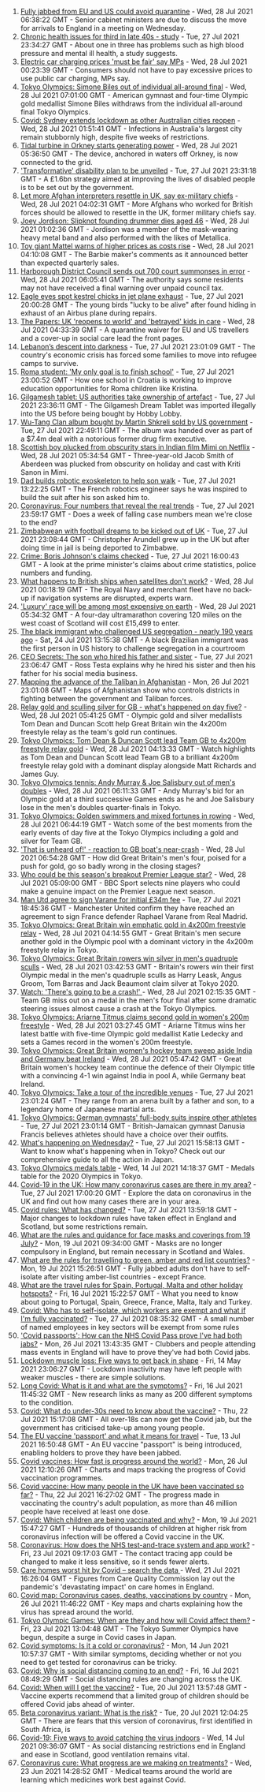 1. [Fully jabbed from EU and US could avoid quarantine](https://www.bbc.co.uk/news/uk-57992929) - Wed, 28 Jul 2021 06:38:22 GMT - Senior cabinet ministers are due to discuss the move for arrivals to England in a meeting on Wednesday.
2. [Chronic health issues for third in late 40s - study](https://www.bbc.co.uk/news/health-57982476) - Tue, 27 Jul 2021 23:34:27 GMT - About one in three has problems such as high blood pressure and mental ill health, a study suggests.
3. [Electric car charging prices 'must be fair' say MPs](https://www.bbc.co.uk/news/business-57963912) - Wed, 28 Jul 2021 00:23:39 GMT - Consumers should not have to pay excessive prices to use public car charging, MPs say.
4. [Tokyo Olympics: Simone Biles out of individual all-around final](https://www.bbc.co.uk/sport/olympics/57973716) - Wed, 28 Jul 2021 07:01:00 GMT - American gymnast and four-time Olympic gold medallist Simone Biles withdraws from the individual all-around final Tokyo Olympics.
5. [Covid: Sydney extends lockdown as other Australian cities reopen](https://www.bbc.co.uk/news/world-australia-57993337) - Wed, 28 Jul 2021 01:51:41 GMT - Infections in Australia's largest city remain stubbornly high, despite five weeks of restrictions.
6. [Tidal turbine in Orkney starts generating power](https://www.bbc.co.uk/news/uk-scotland-57991442) - Wed, 28 Jul 2021 05:36:50 GMT - The device, anchored in waters off Orkney, is now connected to the grid.
7. ['Transformative' disability plan to be unveiled](https://www.bbc.co.uk/news/disability-57987803) - Tue, 27 Jul 2021 23:31:18 GMT - A £1.6bn strategy aimed at improving the lives of disabled people is to be set out by the government.
8. [Let more Afghan interpreters resettle in UK, say ex-military chiefs](https://www.bbc.co.uk/news/uk-57990020) - Wed, 28 Jul 2021 04:02:31 GMT - More Afghans who worked for British forces should be allowed to resettle in the UK, former military chiefs say.
9. [Joey Jordison: Slipknot founding drummer dies aged 46](https://www.bbc.co.uk/news/world-us-canada-57993121) - Wed, 28 Jul 2021 01:02:36 GMT - Jordison was a member of the mask-wearing heavy metal band and also performed with the likes of Metallica.
10. [Toy giant Mattel warns of higher prices as costs rise](https://www.bbc.co.uk/news/business-57993497) - Wed, 28 Jul 2021 04:10:08 GMT - The Barbie maker's comments as it announced better than expected quarterly sales.
11. [Harborough District Council sends out 700 court summonses in error](https://www.bbc.co.uk/news/uk-england-leicestershire-57986682) - Wed, 28 Jul 2021 06:05:41 GMT - The authority says some residents may not have received a final warning over unpaid council tax.
12. [Eagle eyes spot kestrel chicks in jet plane exhaust](https://www.bbc.co.uk/news/uk-wales-57992207) - Tue, 27 Jul 2021 20:00:28 GMT - The young birds "lucky to be alive" after found hiding in exhaust of an Airbus plane during repairs.
13. [The Papers: UK 'reopens to world' and 'betrayed' kids in care](https://www.bbc.co.uk/news/blogs-the-papers-57992717) - Wed, 28 Jul 2021 04:33:39 GMT - A quarantine waiver for EU and US travellers and a cover-up in social care lead the front pages.
14. [Lebanon’s descent into darkness](https://www.bbc.co.uk/news/world-middle-east-57988693) - Tue, 27 Jul 2021 23:01:09 GMT - The country's economic crisis has forced some families to move into refugee camps to survive.
15. [Roma student: 'My only goal is to finish school'](https://www.bbc.co.uk/news/world-europe-57978365) - Tue, 27 Jul 2021 23:00:52 GMT - How one school in Croatia is working to improve education opportunities for Roma children like Kristina.
16. [Gilgamesh tablet: US authorities take ownership of artefact](https://www.bbc.co.uk/news/world-us-canada-57992957) - Tue, 27 Jul 2021 23:36:11 GMT - The Gilgamesh Dream Tablet was imported illegally into the US before being bought by Hobby Lobby.
17. [Wu-Tang Clan album bought by Martin Shkreli sold by US government](https://www.bbc.co.uk/news/world-us-canada-57992807) - Tue, 27 Jul 2021 22:49:11 GMT - The album was handed over as part of a $7.4m deal with a notorious former drug firm executive.
18. [Scottish boy plucked from obscurity stars in Indian film Mimi on Netflix](https://www.bbc.co.uk/news/uk-scotland-north-east-orkney-shetland-57983621) - Wed, 28 Jul 2021 05:34:54 GMT - Three-year-old Jacob Smith of Aberdeen was plucked from obscurity on holiday and cast with Kriti Sanon in Mimi.
19. [Dad builds robotic exoskeleton to help son walk](https://www.bbc.co.uk/news/world-europe-57985857) - Tue, 27 Jul 2021 13:22:25 GMT - The French robotics engineer says he was inspired to build the suit after his son asked him to.
20. [Coronavirus: Four numbers that reveal the real trends](https://www.bbc.co.uk/news/health-57984170) - Tue, 27 Jul 2021 23:59:17 GMT - Does a week of falling case numbers mean we're close to the end?
21. [Zimbabwean with football dreams to be kicked out of UK](https://www.bbc.co.uk/news/world-africa-57917683) - Tue, 27 Jul 2021 23:08:44 GMT - Christopher Arundell grew up in the UK but after doing time in jail is being deported to Zimbabwe.
22. [Crime: Boris Johnson's claims checked](https://www.bbc.co.uk/news/57987932) - Tue, 27 Jul 2021 16:00:43 GMT - A look at the prime minister's claims about crime statistics, police numbers and funding.
23. [What happens to British ships when satellites don't work?](https://www.bbc.co.uk/news/uk-politics-57440787) - Wed, 28 Jul 2021 00:18:19 GMT - The Royal Navy and merchant fleet have no back-up if navigation systems are disrupted, experts warn.
24. ['Luxury' race will be among most expensive on earth](https://www.bbc.co.uk/news/uk-scotland-57975285) - Wed, 28 Jul 2021 05:34:32 GMT - A four-day ultramarathon covering 120 miles on the west coast of Scotland will cost £15,499 to enter.
25. [The black immigrant who challenged US segregation - nearly 190 years ago](https://www.bbc.co.uk/news/world-us-canada-57946802) - Sat, 24 Jul 2021 13:15:38 GMT - A black Brazilian immigrant was the first person in US history to challenge segregation in a courtroom
26. [CEO Secrets: The son who hired his father and sister](https://www.bbc.co.uk/news/business-57968798) - Tue, 27 Jul 2021 23:06:47 GMT - Ross Testa explains why he hired his sister and then his father for his social media business.
27. [Mapping the advance of the Taliban in Afghanistan](https://www.bbc.co.uk/news/world-asia-57933979) - Mon, 26 Jul 2021 23:01:08 GMT - Maps of Afghanistan show who controls districts in fighting between the government and Taliban forces.
28. [Relay gold and sculling silver for GB - what's happened on day five?](https://www.bbc.co.uk/sport/olympics/57993948) - Wed, 28 Jul 2021 05:41:25 GMT - Olympic gold and silver medallists Tom Dean and Duncan Scott help Great Britain win the 4x200m freestyle relay as the team's gold run continues.
29. [Tokyo Olympics: Tom Dean & Duncan Scott lead Team GB to 4x200m freestyle relay gold](https://www.bbc.co.uk/sport/av/olympics/57993136) - Wed, 28 Jul 2021 04:13:33 GMT - Watch highlights as Tom Dean and Duncan Scott lead Team GB to a brilliant 4x200m freestyle relay gold with a dominant display alongside Matt Richards and James Guy.
30. [Tokyo Olympics tennis: Andy Murray & Joe Salisbury out of men's doubles](https://www.bbc.co.uk/sport/olympics/57994553) - Wed, 28 Jul 2021 06:11:33 GMT - Andy Murray's bid for an Olympic gold at a third successive Games ends as he and Joe Salisbury lose in the men's doubles quarter-finals in Tokyo.
31. [Tokyo Olympics: Golden swimmers and mixed fortunes in rowing](https://www.bbc.co.uk/sport/av/olympics/57995395) - Wed, 28 Jul 2021 06:44:19 GMT - Watch some of the best moments from the early events of day five at the Tokyo Olympics including a gold and silver for Team GB.
32. ['That is unheard of!' - reaction to GB boat's near-crash](https://www.bbc.co.uk/sport/olympics/57993952) - Wed, 28 Jul 2021 06:54:28 GMT - How did Great Britain's men's four, poised for a push for gold, go so badly wrong in the closing stages?
33. [Who could be this season's breakout Premier League star?](https://www.bbc.co.uk/sport/football/57920804) - Wed, 28 Jul 2021 05:09:00 GMT - BBC Sport selects nine players who could make a genuine impact on the Premier League next season.
34. [Man Utd agree to sign Varane for initial £34m fee](https://www.bbc.co.uk/sport/football/57885665) - Tue, 27 Jul 2021 18:45:36 GMT - Manchester United confirm they have reached an agreement to sign France defender Raphael Varane from Real Madrid.
35. [Tokyo Olympics: Great Britain win emphatic gold in 4x200m freestyle relay](https://www.bbc.co.uk/sport/olympics/57993545) - Wed, 28 Jul 2021 04:14:55 GMT - Great Britain's men secure another gold in the Olympic pool with a dominant victory in the 4x200m freestyle relay in Tokyo.
36. [Tokyo Olympics: Great Britain rowers win silver in men's quadruple sculls](https://www.bbc.co.uk/sport/olympics/57993357) - Wed, 28 Jul 2021 03:42:53 GMT - Britain's rowers win their first Olympic medal in the men's quadruple sculls as Harry Leask, Angus Groom, Tom Barras and Jack Beaumont claim silver at Tokyo 2020.
37. [Watch: 'There's going to be a crash!' ](https://www.bbc.co.uk/sport/av/olympics/57993587) - Wed, 28 Jul 2021 02:15:35 GMT - Team GB miss out on a medal in the men's four final after some dramatic steering issues almost cause a crash at the Tokyo Olympics.
38. [Tokyo Olympics: Ariarne Titmus claims second gold in women's 200m freestyle](https://www.bbc.co.uk/sport/olympics/57993537) - Wed, 28 Jul 2021 03:27:45 GMT - Ariarne Titmus wins her latest battle with five-time Olympic gold medallist Katie Ledecky and sets a Games record in the women's 200m freestyle.
39. [Tokyo Olympics: Great Britain women's hockey team sweep aside India and Germany beat Ireland](https://www.bbc.co.uk/sport/olympics/57993477) - Wed, 28 Jul 2021 05:47:42 GMT - Great Britain women's hockey team continue the defence of their Olympic title with a convincing 4-1 win against India in pool A, while Germany beat Ireland.
40. [Tokyo Olympics: Take a tour of the incredible venues](https://www.bbc.co.uk/news/world-asia-57981049) - Tue, 27 Jul 2021 23:01:24 GMT - They range from an arena built by a father and son, to a legendary home of Japanese martial arts.
41. [Tokyo Olympics: German gymnasts' full-body suits inspire other athletes](https://www.bbc.co.uk/news/world-57978134) - Tue, 27 Jul 2021 23:01:14 GMT - British-Jamaican gymnast Danusia Francis believes athletes should have a choice over their outfits.
42. [What's happening on Wednesday?](https://www.bbc.co.uk/sport/olympics/57778808) - Tue, 27 Jul 2021 15:58:13 GMT - Want to know what's happening when in Tokyo? Check out our comprehensive guide to all the action in Japan.
43. [Tokyo Olympics medals table](https://www.bbc.co.uk/sport/olympics/57836709) - Wed, 14 Jul 2021 14:18:37 GMT - Medals table for the 2020 Olympics in Tokyo.
44. [Covid-19 in the UK: How many coronavirus cases are there in my area?](https://www.bbc.co.uk/news/uk-51768274) - Tue, 27 Jul 2021 17:00:20 GMT - Explore the data on coronavirus in the UK and find out how many cases there are in your area.
45. [Covid rules: What has changed?](https://www.bbc.co.uk/news/explainers-52530518) - Tue, 27 Jul 2021 13:59:18 GMT - Major changes to lockdown rules have taken effect in England and Scotland, but some restrictions remain.
46. [What are the rules and guidance for face masks and coverings from 19 July?](https://www.bbc.co.uk/news/health-51205344) - Mon, 19 Jul 2021 09:34:00 GMT - Masks are no longer compulsory in England, but remain necessary in Scotland and Wales.
47. [What are the rules for travelling to green, amber and red list countries?](https://www.bbc.co.uk/news/explainers-52544307) - Mon, 19 Jul 2021 15:26:51 GMT - Fully jabbed adults don't have to self-isolate after visiting amber-list countries - except France.
48. [What are the travel rules for Spain, Portugal, Malta and other holiday hotspots?](https://www.bbc.co.uk/news/explainers-56997931) - Fri, 16 Jul 2021 15:22:57 GMT - What you need to know about going to Portugal, Spain, Greece, France, Malta, Italy and Turkey.
49. [Covid: Who has to self-isolate, which workers are exempt and what if I'm fully vaccinated?](https://www.bbc.co.uk/news/explainers-54239922) - Tue, 27 Jul 2021 08:35:32 GMT - A small number of named employees in key sectors will be exempt from some rules
50. ['Covid passports': How can the NHS Covid Pass prove I've had both jabs?](https://www.bbc.co.uk/news/explainers-55718553) - Mon, 26 Jul 2021 13:43:35 GMT - Clubbers and people attending mass events in England will have to prove they've had both Covid jabs.
51. [Lockdown muscle loss: Five ways to get back in shape](https://www.bbc.co.uk/news/uk-56887390) - Fri, 14 May 2021 23:06:27 GMT - Lockdown inactivity may have left people with weaker muscles - there are simple solutions.
52. [Long Covid: What is it and what are the symptoms?](https://www.bbc.co.uk/news/health-57833394) - Fri, 16 Jul 2021 11:45:32 GMT - New research links as many as 200 different symptoms to the condition.
53. [Covid: What do under-30s need to know about the vaccine?](https://www.bbc.co.uk/news/health-57273875) - Thu, 22 Jul 2021 15:17:08 GMT - All over-18s can now get the Covid jab, but the government has criticised take-up among young people.
54. [The EU vaccine 'passport' and what it means for travel](https://www.bbc.co.uk/news/explainers-57665765) - Tue, 13 Jul 2021 16:50:48 GMT - An EU vaccine "passport" is being introduced, enabling holders to prove they have been jabbed.
55. [Covid vaccines: How fast is progress around the world?](https://www.bbc.co.uk/news/world-56237778) - Mon, 26 Jul 2021 12:10:26 GMT - Charts and maps tracking the progress of Covid vaccination programmes.
56. [Covid vaccine: How many people in the UK have been vaccinated so far?](https://www.bbc.co.uk/news/health-55274833) - Thu, 22 Jul 2021 16:27:02 GMT - The progress made in vaccinating the country's adult population, as more than 46 million people have received at least one dose.
57. [Covid: Which children are being vaccinated and why?](https://www.bbc.co.uk/news/health-57888429) - Mon, 19 Jul 2021 15:47:27 GMT - Hundreds of thousands of children at higher risk from coronavirus infection will be offered a Covid vaccine in the UK.
58. [Coronavirus: How does the NHS test-and-trace system and app work?](https://www.bbc.co.uk/news/explainers-52442754) - Fri, 23 Jul 2021 09:17:03 GMT - The contact tracing app could be changed to make it less sensitive, so it sends fewer alerts.
59. [Care homes worst hit by Covid – search the data ](https://www.bbc.co.uk/news/uk-politics-57905821) - Wed, 21 Jul 2021 16:26:04 GMT - Figures from Care Quality Commission lay out the pandemic's 'devastating impact' on care homes in England.
60. [Covid map: Coronavirus cases, deaths, vaccinations by country](https://www.bbc.co.uk/news/world-51235105) - Mon, 26 Jul 2021 11:46:22 GMT - Key maps and charts explaining how the virus has spread around the world.
61. [Tokyo Olympic Games: When are they and how will Covid affect them?](https://www.bbc.co.uk/news/world-asia-57240044) - Fri, 23 Jul 2021 13:04:48 GMT - The Tokyo Summer Olympics have begun, despite a surge in Covid cases in Japan.
62. [Covid symptoms: Is it a cold or coronavirus?](https://www.bbc.co.uk/news/health-54145299) - Mon, 14 Jun 2021 10:57:37 GMT - With similar symptoms, deciding whether or not you need to get tested for coronavirus can be tricky.
63. [Covid: Why is social distancing coming to an end?](https://www.bbc.co.uk/news/uk-51506729) - Fri, 16 Jul 2021 08:49:29 GMT - Social distancing rules are changing across the UK.
64. [Covid: When will I get the vaccine?](https://www.bbc.co.uk/news/health-55045639) - Tue, 20 Jul 2021 13:57:48 GMT - Vaccine experts recommend that a limited group of children should be offered Covid jabs ahead of winter.
65. [Beta coronavirus variant: What is the risk?](https://www.bbc.co.uk/news/health-55534727) - Tue, 20 Jul 2021 12:04:25 GMT - There are fears that this version of coronavirus, first identified in South Africa, is
66. [Covid-19: Five ways to avoid catching the virus indoors](https://www.bbc.co.uk/news/explainers-53917432) - Wed, 14 Jul 2021 09:36:07 GMT - As social distancing restrictions end in England and ease in Scotland, good ventilation remains vital.
67. [Coronavirus cure: What progress are we making on treatments?](https://www.bbc.co.uk/news/health-52354520) - Wed, 23 Jun 2021 14:28:52 GMT - Medical teams around the world are learning which medicines work best against Covid.
